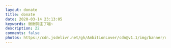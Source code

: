 ```yaml
---
layout: donate
title: donate
date: 2020-03-14 23:13:05
keywords: 谢谢饲主了喵~
description: 22
comments: false
photos: https://cdn.jsdelivr.net/gh/AmbitionLover/cdn@v1.1/img/banner/donate.jpg
---
```

